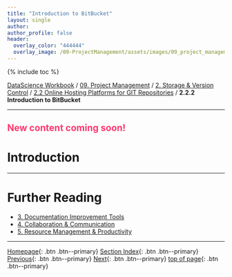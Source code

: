 ```yaml
---
title: "Introduction to BitBucket"
layout: single
author:
author_profile: false
header:
  overlay_color: "444444"
  overlay_image: /09-ProjectManagement/assets/images/09_project_management_banner.png
---
```


{% include toc %}

[DataScience Workbook](https://datascience.101workbook.org/) / [09. Project Management](../00-ProjectManagement-LandingPage.md) / [2. Storage & Version Control](01-storage-version-control.md) / [2.2 Online Hosting Platforms for GIT Repositories](03-repo-hosting-platforms.md) / **2.2.2 Introduction to BitBucket**

---


## <span style="color: #ff3870;">New content coming soon!</span>

# Introduction





___
# Further Reading
* [3. Documentation Improvement Tools](../02-DOCUMENTATION/01-documentation-improvement-tools)
* [4. Collaboration & Communication](../03-COMMUNICATION/00-collaboration-communication)
* [5. Resource Management & Productivity](../04-PRODUCTIVITY/00-resources-productivity)


___

[Homepage](../../index.md){: .btn  .btn--primary}
[Section Index](../00-ProjectManagement-LandingPage){: .btn  .btn--primary}
[Previous](04A-github-advanced){: .btn  .btn--primary}
[Next](../02-DOCUMENTATION/01-documentation-improvement-tools){: .btn  .btn--primary}
[top of page](#introduction){: .btn  .btn--primary}

